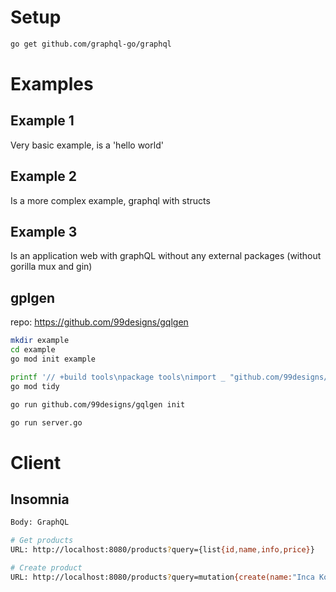 # Setup

```sh
go get github.com/graphql-go/graphql
```


# Examples

## Example 1
Very basic example, is a 'hello world'

## Example 2
Is a more complex example, graphql with structs

## Example 3
Is an application web with graphQL without any external packages (without gorilla mux and gin)


## gplgen
repo: https://github.com/99designs/gqlgen
```sh
mkdir example
cd example
go mod init example

printf '// +build tools\npackage tools\nimport _ "github.com/99designs/gqlgen"' | gofmt > tools.go
go mod tidy

go run github.com/99designs/gqlgen init

go run server.go
```


# Client

## Insomnia

```sh
Body: GraphQL

# Get products
URL: http://localhost:8080/products?query={list{id,name,info,price}} 

# Create product
URL: http://localhost:8080/products?query=mutation{create(name:"Inca Kola",info:"Inca Kola is a soft drink that was created in Peru in 1935 by British immigrant Joseph Robinson Lindley using lemon verbena (wiki)",price:1.99){id,name,info,price}}
```